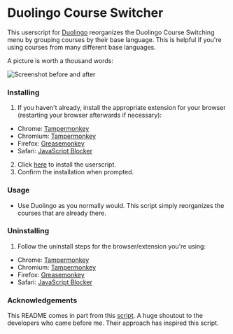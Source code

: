 # Duolingo Course Switcher
This userscript for [Duolingo](https://www.duolingo.com/) reorganizes the Duolingo Course Switching menu by grouping courses by their base language. This is helpful if you're using courses from many different base languages.

A picture is worth a thousand words:

![Screenshot before and after](https://i.imgur.com/O8ITKiN.png)

### Installing

1. If you haven't already, install the appropriate extension for your browser (restarting your browser afterwards if necessary):
 * Chrome: [Tampermonkey](https://chrome.google.com/webstore/detail/tampermonkey/dhdgffkkebhmkfjojejmpbldmpobfkfo?hl=en)
 * Chromium: [Tampermonkey](https://chrome.google.com/webstore/detail/tampermonkey/dhdgffkkebhmkfjojejmpbldmpobfkfo?hl=en)
 * Firefox: [Greasemonkey](https://addons.mozilla.org/en-US/firefox/addon/greasemonkey/)
 * Safari: [JavaScript Blocker](http://javascript-blocker.toggleable.com/)
2. Click [here](https://github.com/zeta12ti/DuolingoCourseSwitcher/raw/master/DuolingoCourseSwitcher.user.js) to install the userscript.
3. Confirm the installation when prompted.

### Usage

* Use Duolingo as you normally would. This script simply reorganizes the courses that are already there.

### Uninstalling

1. Follow the uninstall steps for the browser/extension you're using:
 * Chrome: [Tampermonkey](http://tampermonkey.net/faq.php?ext=dhdg#Q101)
 * Chromium: [Tampermonkey](http://tampermonkey.net/faq.php?ext=dhdg#Q101)
 * Firefox: [Greasemonkey](http://wiki.greasespot.net/Greasemonkey_Manual:Script_Management)
 * Safari: [JavaScript Blocker](http://javascript-blocker.toggleable.com/)

### Acknowledgements

This README comes in part from this [script](https://github.com/arekolek/DuolingoCourseSwitcher/). A huge shoutout to the developers who came before me. Their approach has inspired this script.
